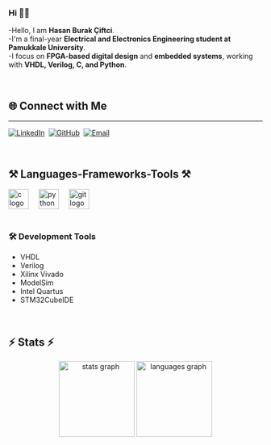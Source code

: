 <h3 align="left">Hi 👋🏻</h3>

-Hello, I am **Hasan Burak Çiftci**.  
-I'm a final-year **Electrical and Electronics Engineering student at Pamukkale University**.  
-I focus on **FPGA-based digital design** and **embedded systems**, working with **VHDL, Verilog, C, and Python**.  

<br/>

<h2 align="left">🌐 Connect with Me </h2>
<hr/>
<p align="left">
  <a href="https://www.linkedin.com/in/hasanburakciftci/" target="_blank"><img src="https://img.shields.io/badge/LinkedIn-0077B5?style=for-the-badge&logo=linkedin&logoColor=white" alt="LinkedIn"/></a>&nbsp;
  <a href="https://github.com/hasanburakciftci" target="_blank"><img src="https://img.shields.io/badge/GitHub-181717?style=for-the-badge&logo=github&logoColor=white" alt="GitHub"/></a>&nbsp;
  <a href="mailto:hasanburak729@gmail.com"><img src="https://img.shields.io/badge/Email-D14836?style=for-the-badge&logo=gmail&logoColor=white" alt="Email"/></a>
</p>

<br clear="both">

<h2 align="left">⚒️ Languages-Frameworks-Tools ⚒️</h2>

<div align="left">
  <img src="https://cdn.jsdelivr.net/gh/devicons/devicon/icons/c/c-original.svg" height="40" alt="c logo"  />
  <img width="12" />
  <img src="https://cdn.jsdelivr.net/gh/devicons/devicon/icons/python/python-original.svg" height="40" alt="python logo"  />
  <img width="12" />
  <img src="https://cdn.jsdelivr.net/gh/devicons/devicon/icons/git/git-original.svg" height="40" alt="git logo"  />
</div>

<br clear="both">

<h3 align="left">🛠️ Development Tools</h3>
<ul>
  <li>VHDL</li>
  <li>Verilog</li>
  <li>Xilinx Vivado</li>
  <li>ModelSim</li>
  <li>Intel Quartus</li>
  <li>STM32CubeIDE</li>
</ul>

<br clear="both">

<h2 align="left">⚡ Stats ⚡</h2>

<div align="center">
  <img src="https://github-readme-stats.vercel.app/api?username=hasanburakciftci&show_icons=true&theme=dracula&count_private=true" height="150" alt="stats graph"  />
  <img src="https://github-readme-stats.vercel.app/api/top-langs?username=hasanburakciftci&layout=compact&theme=dracula" height="150" alt="languages graph"/>
</div>
